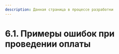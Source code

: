 ```yaml
---
description: Данная страница в процессе разработки
---
```


# 6.1. Примеры ошибок при проведении оплаты

